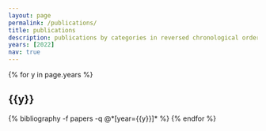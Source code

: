 ```yaml
---
layout: page
permalink: /publications/
title: publications
description: publications by categories in reversed chronological order.
years: [2022]
nav: true
---
```


<div class="publications">

{% for y in page.years %}
  <h2 class="year">{{y}}</h2>
  {% bibliography -f papers -q @*[year={{y}}]* %}
{% endfor %}

</div>
